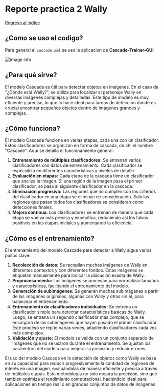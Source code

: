 # Reporte practica 2 Wally
[Regreso al indice](/README.md)
## ¿Como se uso el codigo?

Para general el `cascade.xml` se uso la aplicacion de **Cascade-Trainer-GUI** 

![image info]("C:/Users/dante/Downloads/fondo_v3.jpeg")

## ¿Para qué sirve?

El modelo Cascade es útil para detectar objetos en imágenes. En el caso de "¿Dónde está Wally?", se utiliza para localizar al personaje Wally en diversas imágenes complejas y detalladas. Este tipo de modelo es muy eficiente y preciso, lo que lo hace ideal para tareas de detección donde es crucial encontrar pequeños objetos dentro de imágenes grandes y complejas.

## ¿Cómo funciona?

El modelo Cascade funciona en varias etapas, cada una con un clasificador. Estos clasificadores se organizan en forma de cascada, de ahí el nombre "Cascade". Aquí se detalla el funcionamiento general:

1. **Entrenamiento de múltiples clasificadores:** Se entrenan varios clasificadores con datos de entrenamiento. Cada clasificador se especializa en diferentes características y niveles de detalle.
2. **Evaluación en etapas:** Cada etapa de la cascada tiene un clasificador que analiza la imagen. Si una región de la imagen pasa el primer clasificador, se pasa al siguiente clasificador en la cascada.
3. **Eliminación progresiva:** Las regiones que no cumplen con los criterios del clasificador en una etapa se eliminan de consideración. Solo las regiones que pasan todos los clasificadores se consideran como detecciones finales.
4. **Mejora continua:** Los clasificadores se entrenan de manera que cada etapa se vuelva más precisa y específica, reduciendo así los falsos positivos en las etapas iniciales y aumentando la eficiencia.

## ¿Cómo es el entrenamiento?

El entrenamiento del modelo Cascade para detectar a Wally sigue varios pasos clave:

1. **Recolección de datos:** Se recopilan muchas imágenes de Wally en diferentes contextos y con diferentes fondos. Estas imágenes se etiquetan manualmente para indicar la ubicación exacta de Wally.
2. **Preprocesamiento:** Las imágenes se procesan para normalizar tamaños y características, facilitando el entrenamiento del modelo.
3. **Generación de subimágenes:** Se generan muchas subimágenes a partir de las imágenes originales, algunas con Wally y otras sin él, para balancear el entrenamiento.
4. **Entrenamiento de clasificadores individuales:** Se entrena un clasificador simple para detectar características básicas de Wally. Luego, se entrena un segundo clasificador más complejo, que se encargará de las subimágenes que hayan pasado el primer clasificador. Este proceso se repite varias veces, añadiendo clasificadores cada vez más complejos.
5. **Validación y ajuste:** El modelo se valida con un conjunto separado de imágenes que no se usaron durante el entrenamiento. Se ajustan los parámetros del modelo para mejorar la precisión y reducir errores.

El uso del modelo Cascade en la detección de objetos como Wally se basa en su capacidad para reducir progresivamente la cantidad de regiones de interés en una imagen, evaluándolas de manera eficiente y precisa a través de múltiples etapas. Esta metodología no solo mejora la precisión, sino que también optimiza el rendimiento computacional, haciéndolo ideal para aplicaciones en tiempo real o en grandes conjuntos de datos de imágenes.
